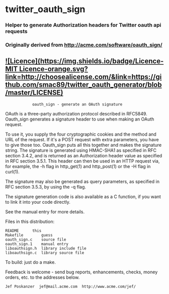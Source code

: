 # twitter_oauth_sign
### Helper to generate Authorization headers for Twitter oauth api requests
### Originally derived from http://acme.com/software/oauth_sign/

[![Licence](https://img.shields.io/badge/Licence-MIT Licence-orange.svg?link=http://choosealicense.com/&link=https://github.com/smac89/twitter_oauth_generator/blob/master/LICENSE)]()
---

                oauth_sign - generate an OAuth signature

OAuth is a three-party authorization protocol described in RFC5849.
Oauth_sign generates a signature header to use when making an OAuth
request.

To use it, you supply the four cryptographic cookies and the method
and URL of the request.  If it's a POST request with extra
parameters, you have to give those too.  Oauth_sign puts all this
together and makes the signature string.  The signature is generated
using HMAC-SHA1 as specified in RFC section 3.4.2, and is returned as
an Authorization header value as specified in RFC section 3.5.1.  This
header can then be used in an HTTP request via, for example, the
-h flag in http_get(1) and http_post(1) or the -H flag in curl(1).

The signature may also be generated as query parameters, as specified
in RFC section 3.5.3, by using the -q flag.

The signature generation code is also available as a C function,
if you want to link it into your code directly.

See the manual entry for more details.

Files in this distribution:

    README		this
    Makefile		guess
    oauth_sign.c	source file
    oauth_sign.1	manual entry
    liboauthsign.h	library include file
    liboauthsign.c	library source file

To build: just do a make.

Feedback is welcome - send bug reports, enhancements, checks, money
orders, etc. to the addresses below.

    Jef Poskanzer  jef@mail.acme.com  http://www.acme.com/jef/
